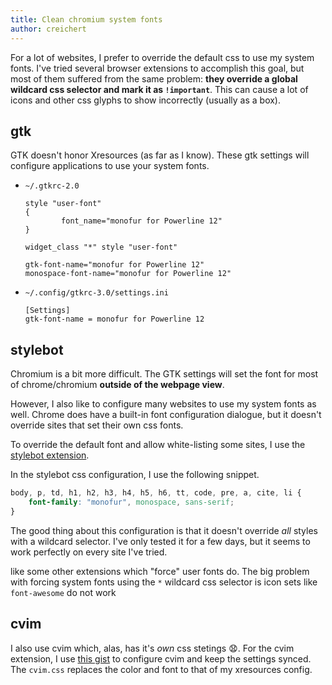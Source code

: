 ```yaml
---
title: Clean chromium system fonts
author: creichert
---
```


For a lot of websites, I prefer to override the default css to use my system
fonts. I've tried several browser extensions to accomplish this goal, but most
of them suffered from the same problem: **they override a global wildcard css
selector and mark it as `!important`**. This can cause a lot of icons and other
css glyphs to show incorrectly (usually as a box).

## gtk

GTK doesn't honor Xresources (as far as I know). These gtk settings will
configure applications to use your system fonts.

- `~/.gtkrc-2.0`

    ```
    style "user-font"
    {
            font_name="monofur for Powerline 12"
    }

    widget_class "*" style "user-font"

    gtk-font-name="monofur for Powerline 12"
    monospace-font-name="monofur for Powerline 12"
    ```

- `~/.config/gtkrc-3.0/settings.ini`

    ```
    [Settings]
    gtk-font-name = monofur for Powerline 12

    ```

## stylebot

Chromium is a bit more difficult. The GTK settings will set the font for most of
chrome/chromium **outside of the webpage view**.

However, I also like to configure many websites to use my system fonts as
well. Chrome does have a built-in font configuration dialogue, but it doesn't
override sites that set their own css fonts.

To override the default font and allow white-listing some sites, I use the
[stylebot
extension](https://chrome.google.com/webstore/detail/stylebot/oiaejidbmkiecgbjeifoejpgmdaleoha?hl=en).

In the stylebot css configuration, I use the following snippet.

```css
body, p, td, h1, h2, h3, h4, h5, h6, tt, code, pre, a, cite, li {
    font-family: "monofur", monospace, sans-serif;
}
```

The good thing about this configuration is that it doesn't override _all_ styles
with a wildcard selector. I've only tested it for a few days, but it seems to
work perfectly on every site I've tried.

like some other extensions which "force" user fonts do. The big problem with
forcing system fonts using the `*` wildcard css selector is icon sets like
`font-awesome` do not work

## cvim

I also use cvim which, alas, has it's _own_ css stetings 😧. For the cvim
extension, I use [this
gist](https://gist.github.com/creichert/31914a6dc517b22f4a21777c463ab4ff) to
configure cvim and keep the settings synced. The `cvim.css` replaces the color
and font to that of my xresources config.
